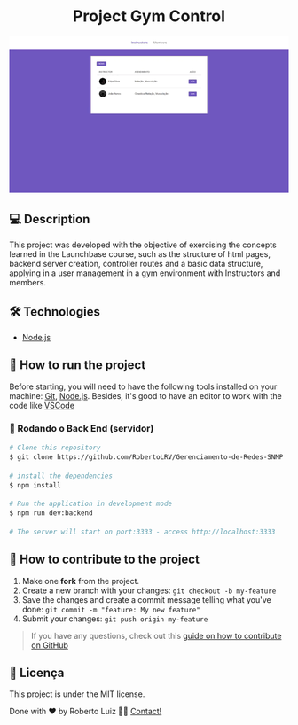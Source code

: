<h1 align="center">Project Gym Control</h1>

<p align="center">
  <img src="assets/to_readme/Apresentation.gif">
</p>

## 💻 Description

This project was developed with the objective of exercising the concepts learned in the Launchbase course, such as the structure of html pages, backend server creation, controller routes and a basic data structure, applying in a user management in a gym environment with Instructors and members.

## 🛠 Technologies
- [Node.js][nodejs]


## 🚀 How to run the project

Before starting, you will need to have the following tools installed on your machine:
[Git](https://git-scm.com), [Node.js][nodejs]. 
Besides, it's good to have an editor to work with the code like [VSCode][vscode]

### 🎲 Rodando o Back End (servidor)
```bash
# Clone this repository
$ git clone https://github.com/RobertoLRV/Gerenciamento-de-Redes-SNMP

# install the dependencies
$ npm install

# Run the application in development mode
$ npm run dev:backend

# The server will start on port:3333 - access http://localhost:3333 

```


## 💪 How to contribute to the project

1. Make one **fork** from the project.
2. Create a new branch with your changes: `git checkout -b my-feature`
3. Save the changes and create a commit message telling what you've done: `git commit -m "feature: My new feature"`
4. Submit your changes: `git push origin my-feature`
> If you have any questions, check out this [guide on how to contribute on GitHub](https://github.com/firstcontributions/first-contributions)


## 📝 Licença

This project is under the MIT license.

Done with ❤️ by Roberto Luiz 👋🏽 [Contact!](https://www.linkedin.com/in/roberto-luiz-45616a139/)


[nodejs]: https://nodejs.org/
[npm]: https://www.npmjs.com/
[vscode]: https://code.visualstudio.com/
[vceditconfig]: https://marketplace.visualstudio.com/items?itemName=EditorConfig.EditorConfig
[license]: https://opensource.org/licenses/MIT
[vceslint]: https://marketplace.visualstudio.com/items?itemName=dbaeumer.vscode-eslint
[prettier]: https://marketplace.visualstudio.com/items?itemName=esbenp.prettier-vscode
